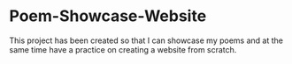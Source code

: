 # Poem-Showcase-Website
This project has been created so that I can showcase my poems and at the same time have a practice on creating a website from scratch.
